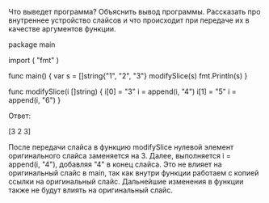 Что выведет программа? Объяснить вывод программы. 
Рассказать про внутреннее устройство слайсов и что происходит при передаче их в качестве аргументов функции.

package main
 
import (
  "fmt"
)
 
func main() {
  var s = []string{"1", "2", "3"}
  modifySlice(s)
  fmt.Println(s)
}
 
func modifySlice(i []string) {
  i[0] = "3"
  i = append(i, "4")
  i[1] = "5"
  i = append(i, "6")
}

Ответ:

[3 2 3]

После передачи слайса в функцию modifySlice нулевой элемент оригинального слайса заменяется на 3. 
Далее, выполняется i = append(i, "4"), добавляя "4" в конец слайса. 
Это не влияет на оригинальный слайс в main, так как внутри функции работаем с копией ссылки на оригинальный слайс. 
Дальнейшие изменения в функции также не будут влиять на оригинальный слайс.
